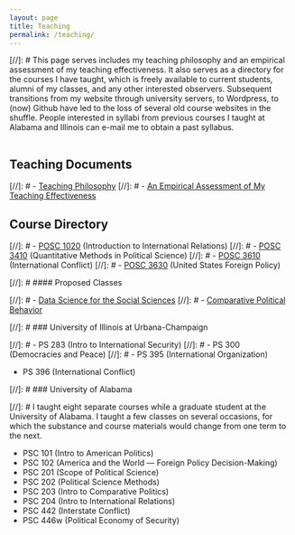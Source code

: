 ```yaml
---
layout: page
title: Teaching
permalink: /teaching/
---
```


<!-- {% include image.html url="/images/edward-james-olmos-stand-deliver.jpg" caption="That's right. Tough guys don't do math; tough guys deep fry chicken for a living." width="400" align="right" %} -->


[//]: # This page serves includes my teaching philosophy and an empirical assessment of my teaching effectiveness. It also serves as a directory for the courses I have taught, which is freely available to current students, alumni of my classes, and any other interested observers. Subsequent transitions from my website through university servers, to Wordpress, to (now) Github have led to the loss of several old course websites in the shuffle. People interested in syllabi from previous courses I taught at Alabama and Illinois can e-mail me to obtain a past syllabus.

<hr style="clear:both;visibility: hidden;" />  

## Teaching Documents

[//]: # - [Teaching Philosophy](/docs/svm-teaching-philosophy.pdf)
[//]: # - [An Empirical Assessment of My Teaching Effectiveness](/docs/svm-teaching-evals.pdf?dl=0)

## Course Directory



[//]: # - [POSC 1020](http://posc1020.svmiller.com) (Introduction to International Relations)
[//]: # - [POSC 3410](/teaching/posc-3410-quantitative-methods-in-political-science/) (Quantitative Methods in Political Science)
[//]: # - [POSC 3610](http://posc3610.svmiller.com) (International Conflict)
[//]: # - [POSC 3630](/teaching/posc-3630-united-states-foreign-policy/) (United States Foreign Policy)

[//]: # #### Proposed Classes

[//]: # - [Data Science for the Social Sciences](/teaching/data-science-social-sciences/)
[//]: # - [Comparative Political Behavior](/teaching/posc-4430-political-behavior/)

[//]: # ### University of Illinois at Urbana-Champaign

[//]: # - PS 283 (Intro to International Security)
[//]: # - PS 300 (Democracies and Peace)
[//]: # - PS 395 (International Organization)
- PS 396 (International Conflict)

[//]: # ### University of Alabama

[//]: # I taught eight separate courses while a graduate student at the University of Alabama. I taught a few classes on several occasions, for which the substance and course materials would change from one term to the next.

- PSC 101 (Intro to American Politics)
- PSC 102 (America and the World — Foreign Policy Decision-Making)
- PSC 201 (Scope of Political Science)
- PSC 202 (Political Science Methods)
- PSC 203 (Intro to Comparative Politics)
- PSC 204 (Intro to International Relations)
- PSC 442 (Interstate Conflict)
- PSC 446w (Political Economy of Security)
